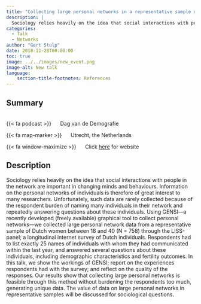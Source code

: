 ```yaml
---
title: "Collecting large personal networks in a representative sample of Dutch women"
description: |
  Sociology relies heavily on the idea that social interactions with people in the network are important in changing minds and behaviours. Information on the personal networks of individuals is therefore of great interest to many researchers. Unfortunately, such data are rarely collected because of the respondent burden of naming many individuals in their network and repeatedly answering questions about these individuals. Using GENSI—a recently developed (freely available) graphical tool to collect personal networks—we collected large personal network data from a representative sample of Dutch women between 18 and 40 (N = 758) through the LISS-panel; a longitudinal internet survey of Dutch individuals. Respondents had to list exactly 25 names of individuals with whom they had communicated within the last year, and answered several questions about these individuals, including demographic characteristics and fertility outcomes. In this talk, we show the workings of GENSI; report on the experiences respondents had with the survey; and reflect on the quality of the responses. Our results show that collecting large personal networks is feasible through this method without burdening the respondents too much, generating unique data. The value of data on large personal networks in representative samples will be discussed for sociological questions. 
categories:
  - Talk
  - Networks
author: "Gert Stulp"
date: 2018-11-28T00:00:00
toc: true
image: ../../images/new_event.png
image-alt: New talk
language: 
    section-title-footnotes: References
---
```



## Summary 
<br>
{{< fa podcast >}} &nbsp;&nbsp;&nbsp;&nbsp; Dag van de Demografie

{{< fa map-marker >}} &nbsp;&nbsp;&nbsp;&nbsp; Utrecht, the Netherlands

{{< fa window-maximize >}} &nbsp;&nbsp;&nbsp;&nbsp; Click [here](http://www.nvdemografie.nl/activiteiten/nederlandse-demografiedag) for website



## Description

Sociology relies heavily on the idea that social interactions with people in the network are important in changing minds and behaviours. Information on the personal networks of individuals is therefore of great interest to many researchers. Unfortunately, such data are rarely collected because of the respondent burden of naming many individuals in their network and repeatedly answering questions about these individuals. Using GENSI—a recently developed (freely available) graphical tool to collect personal networks—we collected large personal network data from a representative sample of Dutch women between 18 and 40 (N = 758) through the LISS-panel; a longitudinal internet survey of Dutch individuals. Respondents had to list exactly 25 names of individuals with whom they had communicated within the last year, and answered several questions about these individuals, including demographic characteristics and fertility outcomes. In this talk, we show the workings of GENSI; report on the experiences respondents had with the survey; and reflect on the quality of the responses. Our results show that collecting large personal networks is feasible through this method without burdening the respondents too much, generating unique data. The value of data on large personal networks in representative samples will be discussed for sociological questions.
